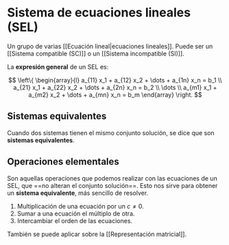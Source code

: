 # Sistema de ecuaciones lineales (SEL)

Un grupo de varias [[Ecuación lineal|ecuaciones lineales]]. Puede ser un [[Sistema compatible (SC)]] o un [[Sistema incompatible (SI)]].

La **expresión general** de un SEL es:

$$
\left\{ 
    \begin{array}{l}
        a_{11} x_1 + a_{12} x_2 + \dots + a_{1n} x_n = b_1 \\
        a_{21} x_1 + a_{22} x_2 + \dots + a_{2n} x_n = b_2 \\
        \dots \\
        a_{m1} x_1 + a_{m2} x_2 + \dots + a_{mn} x_n = b_m
    \end{array} 
\right.
$$

## Sistemas equivalentes

Cuando dos sistemas tienen el mismo conjunto solución, se dice que son **sistemas equivalentes**.

## Operaciones elementales

Son aquellas operaciones que podemos realizar con las ecuaciones de un SEL, que ==no alteran el conjunto solución==. Esto nos sirve para obtener un **sistema equivalente**, más sencillo de resolver.

1. Multiplicación de una ecuación por un $c\neq 0$.
2. Sumar a una ecuación el múltiplo de otra.
3. Intercambiar el orden de las ecuaciones.

También se puede aplicar sobre la [[Representación matricial]].
